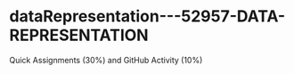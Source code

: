 # dataRepresentation---52957-DATA-REPRESENTATION
Quick Assignments (30%) and GitHub Activity (10%) 
